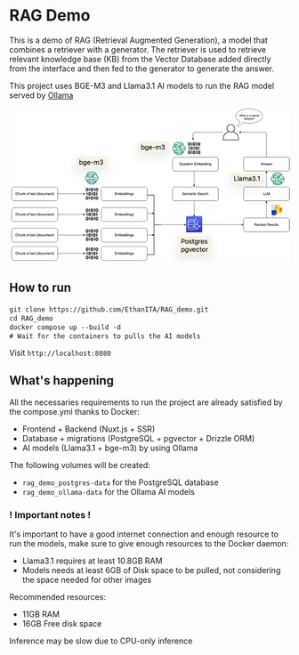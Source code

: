 # RAG Demo
This is a demo of RAG (Retrieval Augmented Generation), a model that combines a retriever with a generator. The retriever is used to retrieve relevant knowledge base (KB) from the Vector Database added directly from the interface and then fed to the generator to generate the answer.

This project uses BGE-M3 and Llama3.1 AI models to run the RAG model served by [Ollama](https://ollama.com/)

![img.png](RAG_arch.png)

## How to run
```shell
git clone https://github.com/EthanITA/RAG_demo.git
cd RAG_demo
docker compose up --build -d
# Wait for the containers to pulls the AI models
```
Visit `http://localhost:8080`

## What's happening
All the necessaries requirements to run the project are already satisfied by the compose.yml thanks to Docker:
* Frontend + Backend (Nuxt.js + SSR)
* Database + migrations (PostgreSQL + pgvector + Drizzle ORM)
* AI models (Llama3.1 + bge-m3) by using Ollama

The following volumes will be created:
* `rag_demo_postgres-data` for the PostgreSQL database
* `rag_demo_ollama-data` for the Ollama AI models

### ! Important notes !

It's important to have a good internet connection and enough resource to run the models, make sure to give enough resources to the Docker daemon:
* Llama3.1 requires at least 10.8GB RAM
* Models needs at least 6GB of Disk space to be pulled, not considering the space needed for other images

Recommended resources:
* 11GB RAM
* 16GB Free disk space

Inference may be slow due to CPU-only inference

